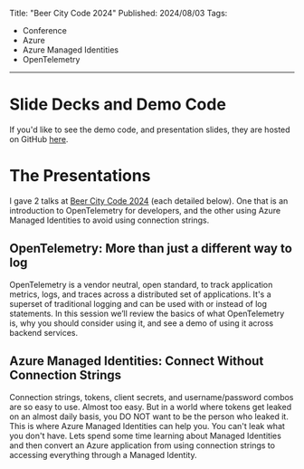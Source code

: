 Title: "Beer City Code 2024"
Published: 2024/08/03
Tags:

- Conference
- Azure
- Azure Managed Identities
- OpenTelemetry

---


# Slide Decks and Demo Code

If you'd like to see the demo code, and presentation slides, they are hosted on GitHub <a target="_blank" href="https://github.com/ProgrammerAL/Presentations-2024/tree/main/beer-city-code">here</a>.

# The Presentations

I gave 2 talks at <a target="_blank" href="https://www.beercitycode.com/">Beer City Code 2024</a> (each detailed below). One that is an introduction to OpenTelemetry for developers, and the other using Azure Managed Identities to avoid using connection strings.

## OpenTelemetry: More than just a different way to log

OpenTelemetry is a vendor neutral, open standard, to track application metrics, logs, and traces across a distributed set of applications. It's a superset of traditional logging and can be used with or instead of log statements. In this session we’ll review the basics of what OpenTelemetry is, why you should consider using it, and see a demo of using it across backend services.

## Azure Managed Identities: Connect Without Connection Strings

Connection strings, tokens, client secrets, and username/password combos are so easy to use. Almost too easy. But in a world where tokens get leaked on an almost daily basis, you DO NOT want to be the person who leaked it. This is where Azure Managed Identities can help you. You can't leak what you don't have. Lets spend some time learning about Managed Identities and then convert an Azure application from using connection strings to accessing everything through a Managed Identity.


